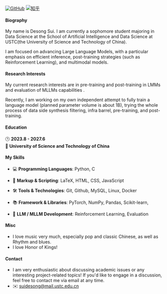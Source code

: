 [![GitHub](https://img.shields.io/badge/GitHub-%23121011?style=for-the-badge&logo=github&logoColor=white)](https://github.com/sds7788)
[![知乎](https://img.shields.io/badge/%E7%9F%A5%E4%B9%8E-%231E2A2A?style=for-the-badge&logo=zhihu&logoColor=blue)](https://www.zhihu.com/people/tb8bey)


#### Biography

My name is Desong Sui. I am currently a sophomore student majoring in Data Science at the School of Artificial Intelligence and Data Science at USTC(the University of Science and Technology of China).

I am focused on advancing Large Language Models, with a particular emphasis on efficient inference, post-training strategies (such as Reinforcement Learning), and multimodal models.

#### Research Interests

My current research interests are in pre-training and post-training in LMMs and evaluation of MLLMs capabilities .

Recently, I am working on my own independent attempt to fully train a language model (planned parameter volume is about 1B), trying the whole process of data side synthesis filtering, infra barrel, pre-training, and post-training.

#### Education

🕒 **2023.8 - 2027.6**  
📍 **University of Science and Technology of China**  

#### My Skills

+ 💻 **Programming Languages**: Python, C

+ 📄 **Markup & Scripting**: LaTeX, HTML, CSS, JavaScript

+ 🛠️ **Tools & Technologies**: Git, Github, MySQL, Linux, Docker

+ 📚 **Framework & Libraries**: PyTorch, NumPy, Pandas, Scikit-learn,

+ 🧠 **LLM / MLLM Development**: Reinforcement Learning, Evaluation



#### Misc

* I love music very much, especially pop and classic Chinese, as well as Rhythm and blues.
* I love Honor of Kings!

#### Contact

* I am very enthusiastic about discussing academic issues or any interesting project-related topics! If you'd like to engage in a discussion, feel free to contact me via email at any time. 
* ✉️ suidesong@mail.ustc.edu.cn

